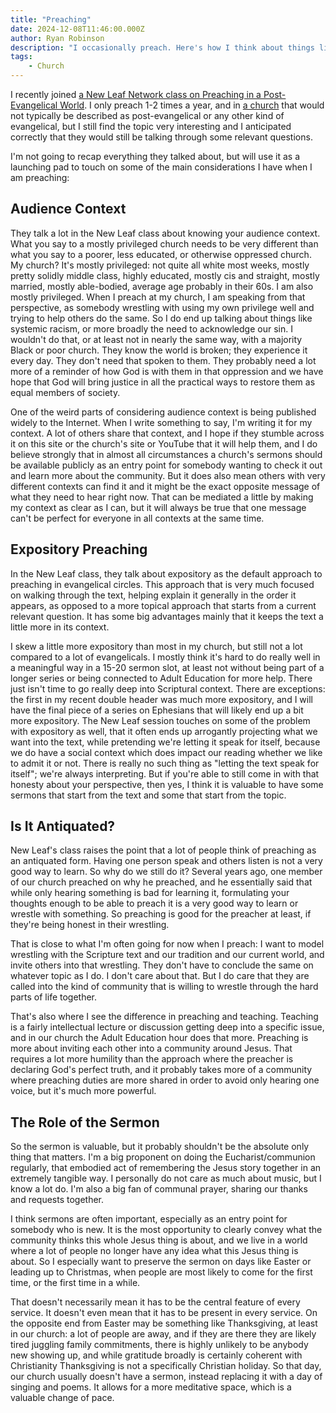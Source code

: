 ```yaml
---
title: "Preaching"
date: 2024-12-08T11:46:00.000Z
author: Ryan Robinson
description: "I occasionally preach. Here's how I think about things like my context, Scripture, and its role in the service."
tags:
    - Church
---
```

I recently joined [a New Leaf Network class on Preaching in a Post-Evangelical World](https://www.newleafnetwork.ca/store/postevangelicalpreaching). I only preach 1-2 times a year, and in [a church](https://rockwaymc.ca) that would not typically be described as post-evangelical or any other kind of evangelical, but I still find the topic very interesting and I anticipated correctly that they would still be talking through some relevant questions.

I'm not going to recap everything they talked about, but will use it as a launching pad to touch on some of the main considerations I have when I am preaching:

## Audience Context

They talk a lot in the New Leaf class about knowing your audience context. What you say to a mostly privileged church needs to be very different than what you say to a poorer, less educated, or otherwise oppressed church. My church? It's mostly privileged: not quite all white most weeks, mostly pretty solidly middle class, highly educated, mostly cis and straight, mostly married, mostly able-bodied, average age probably in their 60s. I am also mostly privileged. When I preach at my church, I am speaking from that perspective, as somebody wrestling with using my own privilege well and trying to help others do the same. So I do end up talking about things like systemic racism, or more broadly the need to acknowledge our sin. I wouldn't do that, or at least not in nearly the same way, with a majority Black or poor church. They know the world is broken; they experience it every day. They don't need that spoken to them. They probably need a lot more of a reminder of how God is with them in that oppression and we have hope that God will bring justice in all the practical ways to restore them as equal members of society.

One of the weird parts of considering audience context is being published widely to the Internet. When I write something to say, I'm writing it for my context. A lot of others share that context, and I hope if they stumble across it on this site or the church's site or YouTube that it will help them, and I do believe strongly that in almost all circumstances a church's sermons should be available publicly as an entry point for somebody wanting to check it out and learn more about the community. But it does also mean others with very different contexts can find it and it might be the exact opposite message of what they need to hear right now. That can be mediated a little by making my context as clear as I can, but it will always be true that one message can't be perfect for everyone in all contexts at the same time.

## Expository Preaching

In the New Leaf class, they talk about expository as the default approach to preaching in evangelical circles. This approach that is very much focused on walking through the text, helping explain it generally in the order it appears, as opposed to a more topical approach that starts from a current relevant question. It has some big advantages mainly that it keeps the text a little more in its context.

I skew a little more expository than most in my church, but still not a lot compared to a lot of evangelicals. I mostly think it's hard to do really well in a meaningful way in a 15-20 sermon slot, at least not without being part of a longer series or being connected to Adult Education for more help. There just isn't time to go really deep into Scriptural context. There are exceptions: the first in my recent double header was much more expository, and I will have the final piece of a series on Ephesians that will likely end up a bit more expository. The New Leaf session touches on some of the problem with expository as well, that it often ends up arrogantly projecting what we want into the text, while pretending we're letting it speak for itself, because we do have a social context which does impact our reading whether we like to admit it or not. There is really no such thing as "letting the text speak for itself"; we're always interpreting. But if you're able to still come in with that honesty about your perspective, then yes, I think it is valuable to have some sermons that start from the text and some that start from the topic.

## Is It Antiquated?

New Leaf's class raises the point that a lot of people think of preaching as an antiquated form. Having one person speak and others listen is not a very good way to learn. So why do we still do it? Several years ago, one member of our church preached on why he preached, and he essentially said that while only hearing something is bad for learning it, formulating your thoughts enough to be able to preach it is a very good way to learn or wrestle with something. So preaching is good for the preacher at least, if they're being honest in their wrestling.

That is close to what I'm often going for now when I preach: I want to model wrestling with the Scripture text and our tradition and our current world, and invite others into that wrestling. They don't have to conclude the same on whatever topic as I do. I don't care about that. But I do care that they are called into the kind of community that is willing to wrestle through the hard parts of life together.

That's also where I see the difference in preaching and teaching. Teaching is a fairly intellectual lecture or discussion getting deep into a specific issue, and in our church the Adult Education hour does that more. Preaching is more about inviting each other into a community around Jesus. That requires a lot more humility than the approach where the preacher is declaring God's perfect truth, and it probably takes more of a community where preaching duties are more shared in order to avoid only hearing one voice, but it's much more powerful.

## The Role of the Sermon

So the sermon is valuable, but it probably shouldn't be the absolute only thing that matters. I'm a big proponent on doing the Eucharist/communion regularly, that embodied act of remembering the Jesus story together in an extremely tangible way. I personally do not care as much about music, but I know a lot do. I'm also a big fan of communal prayer, sharing our thanks and requests together.

I think sermons are often important, especially as an entry point for somebody who is new. It is the most opportunity to clearly convey what the community thinks this whole Jesus thing is about, and we live in a world where a lot of people no longer have any idea what this Jesus thing is about. So I especially want to preserve the sermon on days like Easter or leading up to Christmas, when people are most likely to come for the first time, or the first time in a while.

That doesn't necessarily mean it has to be the central feature of every service. It doesn't even mean that it has to be present in every service. On the opposite end from Easter may be something like Thanksgiving, at least in our church: a lot of people are away, and if they are there they are likely tired juggling family commitments, there is highly unlikely to be anybody new showing up, and while gratitude broadly is certainly coherent with Christianity Thanksgiving is not a specifically Christian holiday. So that day, our church usually doesn't have a sermon, instead replacing it with a day of singing and poems. It allows for a more meditative space, which is a valuable change of pace.
